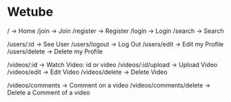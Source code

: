 # Wetube

/ -> Home
/join -> Join
/register -> Register
/login -> Login
/search -> Search

/users/:id -> See User
/users/logout -> Log Out
/users/edit -> Edit my Profile
/users/delete -> Delete my Profile

/videos/:id -> Watch Video: id or video
/videos/:id/upload -> Upload Video
/videos/edit -> Edit Video
/videos/delete -> Delete Video

/videos/comments -> Comment on a video
/videos/comments/delete -> Delete a Comment of a video